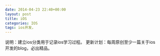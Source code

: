 ```yaml
---
date: 2014-04-23 22:40+00:00
layout: post
title: iOS
categories: IOS
tags: ios开发，
---
```

说明：建立ios分类用于记录ios学习过程。
更新计划：每周原创至少一篇关于ios开发的blog，必出精品。